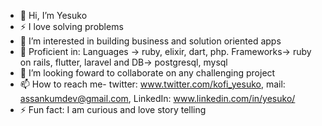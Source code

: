 - 👋 Hi, I’m Yesuko
- ⚡ I love solving problems
- 👀 I’m interested in building business and solution oriented apps
- 🌱 Proficient in: Languages -> ruby, elixir, dart, php. Frameworks-> ruby on rails, flutter, laravel and DB-> postgresql, mysql
- 💞️ I’m looking foward to collaborate on any challenging project
- 📫 How to reach me- twitter: www.twitter.com/kofi_yesuko, mail: assankumdev@gmail.com, LinkedIn: www.linkedin.com/in/yesuko/
- ⚡ Fun fact: I am curious and love story telling
